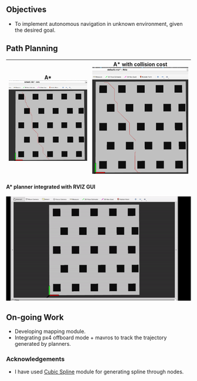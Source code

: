 
## Objectives
* To implement autonomous navigation in unknown environment, given the desired goal.

## Path Planning

A* ![](https://github.com/Ayush1285/quadrotor_navigation/blob/main/results/astar.png) | A* with collision cost ![](https://github.com/Ayush1285/quadrotor_navigation/blob/main/results/astarwithcollisioncost.png)
-------------------|---------------------

#### A* planner integrated with RVIZ GUI
![](https://github.com/Ayush1285/quadrotor_navigation/blob/main/results/astar_rviz.gif)


## On-going Work
* Developing mapping module.
* Integrating px4 offboard mode + mavros to track the trajectory generated by planners.


### Acknowledgements
* I have used [Cubic Spline](https://github.com/AtsushiSakai/PythonRobotics/tree/master/PathPlanning/CubicSpline) module for generating spline through nodes.

